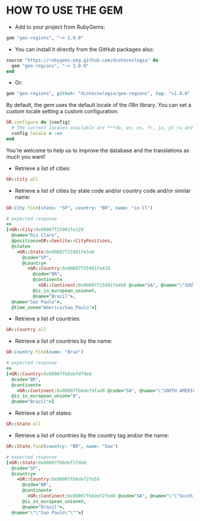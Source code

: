 # HOW TO USE THE GEM

* Add to your project from RubyGems:

```ruby
gem "geo-regions", "~> 1.0.0"
```

* You can install it directly from the GitHub packages also:

```ruby
source "https://rubygems.pkg.github.com/dcotecnologia" do
  gem "geo-regions", "~> 1.0.0"
end
```

* Or:

```ruby
gem "geo-regions", github: "dcotecnologia/geo-regions", tag: "v1.0.0"
```

By default, the gem uses the default locale of the i18n library. You can set a custom locale setting a custom configuration:

```ruby
GR.configure do |config|
  # The current locales available are ***de, en, es, fr, ja, pt ru and zh***.
  config.locale = :en
end
```

You're welcome to help us to improve the database and the translations as much you want!

* Retrieve a list of cities:

```ruby
GR::City.all
```

* Retrieve a list of cities by state code and/or country code and/or similar name:

```ruby
GR:City.find(state: "SP", country: "BR", name: "io Cl")

# expected response
=>
[<GR::City:0x00007f25991fe328
  @name="Rio Claro",
  @positions=GR::Geolite::CityPositions,
  @state=
    <GR::State:0x00007f25991fe3a0
      @code="SP",
      @country=
        <GR::Country:0x00007f25991fe418
          @code="BR",
          @continent=
            <GR::Continent:0x00007f25991fe468 @code="SA", @name="\"SOUTH AMERICA\"">,
          @is_in_european_union=0,
          @name="Brazil">,
  @name="Sao Paulo">,
  @time_zone="America/Sao_Paulo">]
```

* Retrieve a list of countries:

```ruby
GR::Country.all
```

* Retrieve a list of countries by the name:

```ruby
GR:Country.find(name: "Braz")

# expected response
=>
[<GR::Country:0x00007fb6defdf9e8
  @code="BR",
  @continent=
    <GR::Continent:0x00007fb6defdfad8 @code="SA", @name="\"SOUTH AMERICA\"">,
  @is_in_european_union="0",
  @name="Brazil">]
```

* Retrieve a list of states:

```ruby
GR::State.all
```

* Retrieve a list of countries by the country tag and/or the name:

```ruby
GR::State.find(country: "BR", name: "Sao")

# expected response
[<GR::State:0x00007fb6def2fde0
  @code="SP",
  @country=
    <GR::Country:0x00007fb6def2fe58
      @code="BR",
      @continent=
        <GR::Continent:0x00007fb6def2fed0 @code="SA", @name="\"\"South America\"\"">,
      @is_in_european_union=0,
      @name="Brazil">,
  @name="\"\"Sao Paulo\"\"">]
```
